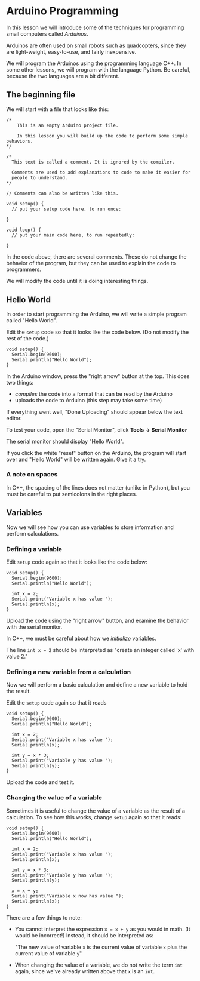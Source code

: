 # Arduino Programming

In this lesson we will introduce some of the techniques for
programming small computers called *Arduinos*.

Arduinos are often used on small robots such as quadcopters, since
they are light-weight, easy-to-use, and fairly inexpensive.

We will program the Arduinos using the programming language C++. In
some other lessons, we will program with the language Python. Be
careful, because the two languages are a bit different. 


## The beginning file

We will start with a file that looks like this:

```
/* 
    This is an empty Arduino project file.
    
    In this lesson you will build up the code to perform some simple behaviors.
*/

/*
  This text is called a comment. It is ignored by the compiler.
  
  Comments are used to add explanations to code to make it easier for 
  people to understand.
*/

// Comments can also be written like this.

void setup() {
  // put your setup code here, to run once:
  
}

void loop() {
  // put your main code here, to run repeatedly:

}
```
In the code above, there are several comments. These do not change the
behavior of the program, but they can be used to explain the code to
programmers.

We will modify the code until it is doing interesting things. 

## Hello World

In order to start programming the Arduino, we will write a simple
program called "Hello World".

Edit the `setup` code so that it looks like the code below. (Do not
modify the rest of the code.)
```
void setup() {
  Serial.begin(9600);
  Serial.println("Hello World");
}
```
In the Arduino window, press the "right arrow" button at the top. This
does two things:
* *compiles* the code into a format that can be read by the Arduino
* uploads the code to Arduino (this step may take some time)

If everything went well, "Done Uploading" should appear below
the text editor.

To test your code, open the "Serial Monitor", click **Tools -> Serial Monitor**

The serial monitor should display "Hello World".

If you click the white "reset" button on the Arduino, the program will
start over and "Hello World" will be written again. Give it a try.


### A note on spaces
In C++, the spacing of the lines does not matter (unlike in Python),
but you must be careful to put semicolons in the right places. 

## Variables

Now we will see how you can use variables to store information and
perform calculations.

### Defining a variable
Edit `setup` code again so that it looks like the code below:

```
void setup() {
  Serial.begin(9600);
  Serial.println("Hello World");
  
  int x = 2;
  Serial.print("Variable x has value ");
  Serial.println(x);
}
```
Upload the code using the "right arrow" button, and examine the
  behavior with the serial monitor.

In C++, we must be careful about how we *initialize* variables.

The line `int x = 2` should be interpreted as "create an integer
called 'x' with value 2."

### Defining a new variable from a calculation

Now we will perform a basic calculation and define a new variable to
hold the result.

Edit the `setup` code again so that it reads
```
void setup() {
  Serial.begin(9600);
  Serial.println("Hello World");
  
  int x = 2;
  Serial.print("Variable x has value ");
  Serial.println(x);
  
  int y = x * 3;
  Serial.print("Variable y has value ");
  Serial.println(y); 
}
```
Upload the code and test it.

### Changing the value of a variable

Sometimes it is useful to change the value of a variable as the result
of a calculation. To see how this works, change `setup` again so that
it reads:
```
void setup() {
  Serial.begin(9600);
  Serial.println("Hello World");
  
  int x = 2;
  Serial.print("Variable x has value ");
  Serial.println(x);
  
  int y = x * 3;
  Serial.print("Variable y has value ");
  Serial.println(y); 
  
  x = x + y;
  Serial.print("Variable x now has value ");
  Serial.println(x);
}
```
There are a few things to note:
* You cannot interpret the  expression `x = x + y` as you would in
  math. (It would be incorrect!) Instead, it should be interpreted as:

  "The new value of variable `x` is the current value of variable `x` plus the
  current value of variable `y`"
* When changing the value of a variable, we do not write the term
  `int` again, since we've already written above that `x` is an `int`. 